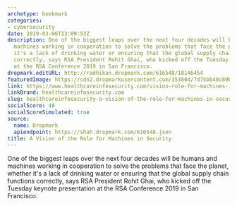 ```yaml
---
archetype: bookmark
categories:
- cybersecurity
date: 2019-03-06T13:09:53Z
description: One of the biggest leaps over the next four decades will be humans and
  machines working in cooperation to solve the problems that face the planet, whether
  it's a lack of drinking water or ensuring that the global supply chain functions
  correctly, says RSA President Rohit Ghai, who kicked off the Tuesday keynote presentation
  at the RSA Conference 2019 in San Francisco.
dropmark.editURL: http://radhikan.dropmark.com/616548/18146454
featuredImage: https://cdn2.dropmarkusercontent.com/353804/7d75bb48c89bbd144a5ad640643fd4061262b55d7c2250695fcb5cd7daff0a82/thumbnail/vision-role-for-machines-in-security-showcase_image-8-a-12124.jpg?Expires=1557430063&Signature=c4qWMSfK-Ta2Wa831y6Y6ReTljgHo9NqqzzyPhlmeY0JS8FAAYkRP~VqVf3e4paDpY78EmZQxzHNdkhjpnhbg6PeHG7NI8g5z89dIuIiUnQjnoThF8smUuUpy-LiZ12TMCaNyOCqqCoRdeiEe9riTwno65rHieB6s85LnSSpi7Ilfs4j2QJe65f1FRMV-cPROIsaWWWWURnpkd13IJjWy8Gl3Sw0dea1fo2PIe4M9mYb5qthWbE8deeZIPZLhh2BPZhbPsCtUnGdlcKCFar7xRd59Qq20n~6jConj7KnfdFrnYlzHDrAJKTbW8a7I6LE27IvMDl7HoCf6Tb-tQwNUg__&Key-Pair-Id=APKAITQYWVEN757ZA4KQ
link: https://www.healthcareinfosecurity.com/vision-role-for-machines-in-security-a-12124
linkBrand: healthcareinfosecurity.com
slug: healthcareinfosecurity-a-vision-of-the-role-for-machines-in-security
socialScore: 48
socialScoreSimulated: true
source:
  name: Dropmark
  apiendpoint: https://shah.dropmark.com/616548.json
title: A Vision of the Role for Machines in Security
---
```

One of the biggest leaps over the next four decades will be humans and machines working in cooperation to solve the problems that face the planet, whether it's a lack of drinking water or ensuring that the global supply chain functions correctly, says RSA President Rohit Ghai, who kicked off the Tuesday keynote presentation at the RSA Conference 2019 in San Francisco.

